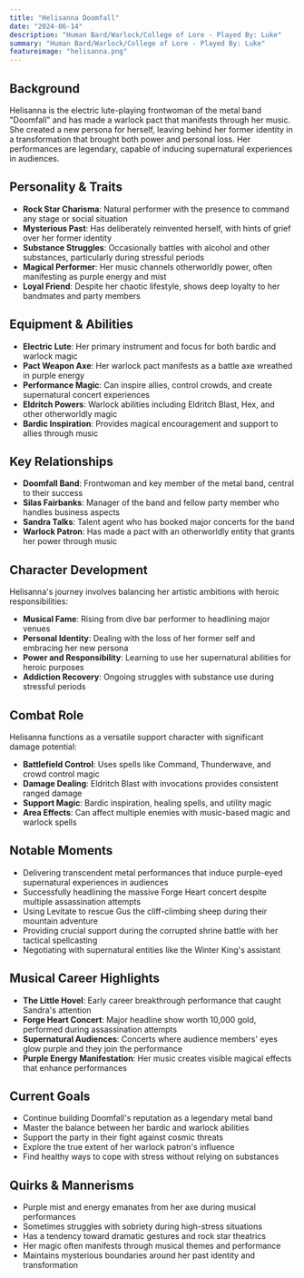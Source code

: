 ```yaml
---
title: "Helisanna Doomfall"
date: "2024-06-14"
description: "Human Bard/Warlock/College of Lore - Played By: Luke"
summary: "Human Bard/Warlock/College of Lore - Played By: Luke"
featureimage: "helisanna.png"
---
```


## Background
Helisanna is the electric lute-playing frontwoman of the metal band "Doomfall" and has made a warlock pact that manifests through her music. She created a new persona for herself, leaving behind her former identity in a transformation that brought both power and personal loss. Her performances are legendary, capable of inducing supernatural experiences in audiences.

## Personality & Traits
- **Rock Star Charisma**: Natural performer with the presence to command any stage or social situation
- **Mysterious Past**: Has deliberately reinvented herself, with hints of grief over her former identity
- **Substance Struggles**: Occasionally battles with alcohol and other substances, particularly during stressful periods
- **Magical Performer**: Her music channels otherworldly power, often manifesting as purple energy and mist
- **Loyal Friend**: Despite her chaotic lifestyle, shows deep loyalty to her bandmates and party members

## Equipment & Abilities
- **Electric Lute**: Her primary instrument and focus for both bardic and warlock magic
- **Pact Weapon Axe**: Her warlock pact manifests as a battle axe wreathed in purple energy
- **Performance Magic**: Can inspire allies, control crowds, and create supernatural concert experiences
- **Eldritch Powers**: Warlock abilities including Eldritch Blast, Hex, and other otherworldly magic
- **Bardic Inspiration**: Provides magical encouragement and support to allies through music

## Key Relationships
- **Doomfall Band**: Frontwoman and key member of the metal band, central to their success
- **Silas Fairbanks**: Manager of the band and fellow party member who handles business aspects
- **Sandra Talks**: Talent agent who has booked major concerts for the band
- **Warlock Patron**: Has made a pact with an otherworldly entity that grants her power through music

## Character Development
Helisanna's journey involves balancing her artistic ambitions with heroic responsibilities:
- **Musical Fame**: Rising from dive bar performer to headlining major venues
- **Personal Identity**: Dealing with the loss of her former self and embracing her new persona
- **Power and Responsibility**: Learning to use her supernatural abilities for heroic purposes
- **Addiction Recovery**: Ongoing struggles with substance use during stressful periods

## Combat Role
Helisanna functions as a versatile support character with significant damage potential:
- **Battlefield Control**: Uses spells like Command, Thunderwave, and crowd control magic
- **Damage Dealing**: Eldritch Blast with invocations provides consistent ranged damage
- **Support Magic**: Bardic inspiration, healing spells, and utility magic
- **Area Effects**: Can affect multiple enemies with music-based magic and warlock spells

## Notable Moments
- Delivering transcendent metal performances that induce purple-eyed supernatural experiences in audiences
- Successfully headlining the massive Forge Heart concert despite multiple assassination attempts
- Using Levitate to rescue Gus the cliff-climbing sheep during their mountain adventure
- Providing crucial support during the corrupted shrine battle with her tactical spellcasting
- Negotiating with supernatural entities like the Winter King's assistant

## Musical Career Highlights
- **The Little Hovel**: Early career breakthrough performance that caught Sandra's attention
- **Forge Heart Concert**: Major headline show worth 10,000 gold, performed during assassination attempts
- **Supernatural Audiences**: Concerts where audience members' eyes glow purple and they join the performance
- **Purple Energy Manifestation**: Her music creates visible magical effects that enhance performances

## Current Goals
- Continue building Doomfall's reputation as a legendary metal band
- Master the balance between her bardic and warlock abilities
- Support the party in their fight against cosmic threats
- Explore the true extent of her warlock patron's influence
- Find healthy ways to cope with stress without relying on substances

## Quirks & Mannerisms
- Purple mist and energy emanates from her axe during musical performances
- Sometimes struggles with sobriety during high-stress situations
- Has a tendency toward dramatic gestures and rock star theatrics
- Her magic often manifests through musical themes and performance
- Maintains mysterious boundaries around her past identity and transformation